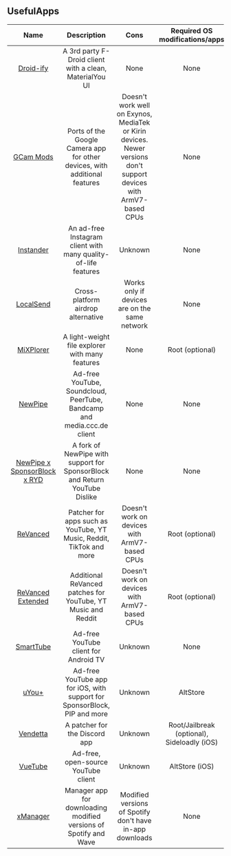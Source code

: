 ## UsefulApps

| Name | Description | Cons | Required OS modifications/apps | Author | Operating System | License |
| :---: | :---: | :---: | :---: | :---: | :---: | :---: |
| [Droid-ify](https://github.com/Droid-ify/client) | A 3rd party F-Droid client with a clean, MaterialYou UI | None | None | Iamlooker | Android (5.0+) | [GPL-3](https://www.tldrlegal.com/license/gnu-general-public-license-v3-gpl-3) |
| [GCam Mods](https://www.celsoazevedo.com/files/android/google-camera/) | Ports of the Google Camera app for other devices, with additional features | Doesn't work well on Exynos, MediaTek or Kirin devices. Newer versions don't support devices with ArmV7-based CPUs | None | Arnova8G2, BSG, BigKaka, Hasli and others | Android (6.0+) | All Rights Reserved |
| [Instander](https://thedise.me/instander/?setLng=en) | An ad-free Instagram client with many quality-of-life features | Unknown | None | TheDise | Android (9.0+) | All Rights Reserved |
| [LocalSend](https://localsend.org) | Cross-platform airdrop alternative | Works only if devices are on the same network | None | Tienisto | [MIT License](https://www.tldrlegal.com/license/mit-license)
| [MiXPlorer](https://forum.xda-developers.com/t/app-2-2-mixplorer-v6-x-released-fully-featured-file-manager.1523691/#post-23109280) | A light-weight file explorer with many features | None | Root (optional) | HootanParsa | Android (2.2+) | All Rights Reserved |
| [NewPipe](https://newpipe.net/) | Ad-free YouTube, Soundcloud, PeerTube, Bandcamp and media.ccc.de client | None | None | Team NewPipe | Android (5.0)+ | [GPL-3](https://www.tldrlegal.com/license/gnu-general-public-license-v3-gpl-3) |
| [NewPipe x SponsorBlock x RYD](https://github.com/polymorphicshade/NewPipe/releases) | A fork of NewPipe with support for SponsorBlock and Return YouTube Dislike | None | None | polymorphicshade | Android (5.0)+ | [GPL-3](https://www.tldrlegal.com/license/gnu-general-public-license-v3-gpl-3) |
| [ReVanced](https://revanced.app) | Patcher for apps such as YouTube, YT Music, Reddit, TikTok and more | Doesn't work on devices with ArmV7-based CPUs | Root (optional) | Team ReVanced | Android (6.0+) | [GPL-3](https://www.tldrlegal.com/license/gnu-general-public-license-v3-gpl-3) |
| [ReVanced Extended](https://github.com/inotia00/revanced-patches) | Additional ReVanced patches for YouTube, YT Music and Reddit | Doesn't work on devices with ArmV7-based CPUs | Root (optional) | inotia00 | Android (6.0+) | [GPL-3](https://www.tldrlegal.com/license/gnu-general-public-license-v3-gpl-3) |
| [SmartTube](https://github.com/yuliskov/SmartTubeNext) | Ad-free YouTube client for Android TV | Unknown | None | yuliskov | AndroidTV (4.3+) | [GPL-3](https://www.tldrlegal.com/license/gnu-general-public-license-v3-gpl-3) |
| [uYou+](https://github.com/qnblackcat/uYouPlus) | Ad-free YouTube app for iOS, with support for SponsorBlock, PIP and more | Unknown | AltStore | qnblackcat | iOS | All Rights Reserved |
| [Vendetta](https://github.com/vendetta-mod/Vendetta) | A patcher for the Discord app | Unknown | Root/Jailbreak (optional), Sideloadly (iOS) | maisymoe, wingio | Android (9.0+), iOS | [BSD-3-Clause License](https://www.tldrlegal.com/license/bsd-3-clause-license-revised) |
| [VueTube](https://vuetube.app/) | Ad-free, open-source YouTube client | Unknown | AltStore (iOS) | Frontesque | Android (5.0+), iOS (12.5+) | [GPL-3](https://www.tldrlegal.com/license/gnu-general-public-license-v3-gpl-3) |
| [xManager](https://github.com/Team-xManager/xManager) | Manager app for downloading modified versions of Spotify and Wave | Modified versions of Spotify don't have in-app downloads | None | xC3FFF0E | Android (5.0+) | [GPL-3](https://www.tldrlegal.com/license/gnu-general-public-license-v3-gpl-3) |
